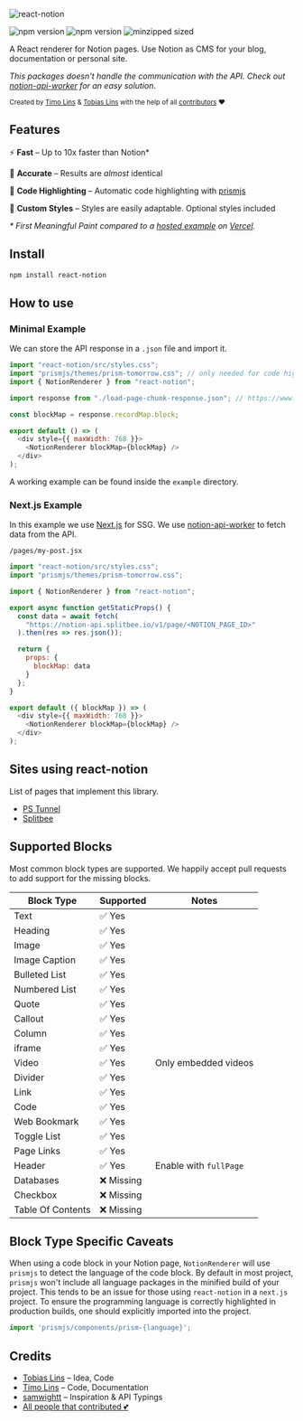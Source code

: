 ![react-notion](https://user-images.githubusercontent.com/1440854/79684011-6c948280-822e-11ea-9e23-1644903796fb.png)

![npm version](https://badgen.net/npm/v/react-notion) ![npm version](https://badgen.net/david/dep/splitbee/react-notion) ![minzipped sized](https://badgen.net/bundlephobia/minzip/react-notion)

A React renderer for Notion pages.
Use Notion as CMS for your blog, documentation or personal site.

_This packages doesn't handle the communication with the API. Check out [notion-api-worker](https://github.com/splitbee/notion-api-worker) for an easy solution_.

<sub>Created by <a href="https://twitter.com/timolins">Timo Lins</a> & <a href="https://twitter.com/linstobias">Tobias Lins</a> with the help of all <a href="https://github.com/splitbee/react-notion/graphs/contributors">contributors</a> ❤️</sub>

## Features

⚡️ **Fast** – Up to 10x faster than Notion\*

🎯 **Accurate** – Results are _almost_ identical

🔮 **Code Highlighting** – Automatic code highlighting with [prismjs](https://prismjs.com/)

🎨 **Custom Styles** – Styles are easily adaptable. Optional styles included

_\* First Meaningful Paint compared to a [hosted example](http://react-notion-example.now.sh/) on [Vercel](https://vercel.com)._

## Install

```bash
npm install react-notion
```

## How to use

### Minimal Example

We can store the API response in a `.json` file and import it.

```js
import "react-notion/src/styles.css";
import "prismjs/themes/prism-tomorrow.css"; // only needed for code highlighting
import { NotionRenderer } from "react-notion";

import response from "./load-page-chunk-response.json"; // https://www.notion.so/api/v3/loadPageChunk

const blockMap = response.recordMap.block;

export default () => (
  <div style={{ maxWidth: 768 }}>
    <NotionRenderer blockMap={blockMap} />
  </div>
);
```

A working example can be found inside the `example` directory.

### Next.js Example

In this example we use [Next.js](https://github.com/zeit/next.js) for SSG. We use [notion-api-worker](https://github.com/splitbee/notion-api-worker) to fetch data from the API.

`/pages/my-post.jsx`

```js
import "react-notion/src/styles.css";
import "prismjs/themes/prism-tomorrow.css";

import { NotionRenderer } from "react-notion";

export async function getStaticProps() {
  const data = await fetch(
    "https://notion-api.splitbee.io/v1/page/<NOTION_PAGE_ID>"
  ).then(res => res.json());

  return {
    props: {
      blockMap: data
    }
  };
}

export default ({ blockMap }) => (
  <div style={{ maxWidth: 768 }}>
    <NotionRenderer blockMap={blockMap} />
  </div>
);
```

## Sites using react-notion

List of pages that implement this library.

- [PS Tunnel](https://pstunnel.com/blog)
- [Splitbee](https://splitbee.io/blog)

## Supported Blocks

Most common block types are supported. We happily accept pull requests to add support for the missing blocks.

| Block Type        | Supported  | Notes                  |
| ----------------- | ---------- | ---------------------- |
| Text              | ✅ Yes     |                        |
| Heading           | ✅ Yes     |                        |
| Image             | ✅ Yes     |                        |
| Image Caption     | ✅ Yes     |                        |
| Bulleted List     | ✅ Yes     |                        |
| Numbered List     | ✅ Yes     |                        |
| Quote             | ✅ Yes     |                        |
| Callout           | ✅ Yes     |                        |
| Column            | ✅ Yes     |                        |
| iframe            | ✅ Yes     |                        |
| Video             | ✅ Yes     | Only embedded videos   |
| Divider           | ✅ Yes     |                        |
| Link              | ✅ Yes     |                        |
| Code              | ✅ Yes     |                        |
| Web Bookmark      | ✅ Yes     |                        |
| Toggle List       | ✅ Yes     |                        |
| Page Links        | ✅ Yes     |                        |
| Header            | ✅ Yes     | Enable with `fullPage` |
| Databases         | ❌ Missing |                        |
| Checkbox          | ❌ Missing |                        |
| Table Of Contents | ❌ Missing |                        |

## Block Type Specific Caveats

When using a code block in your Notion page, `NotionRenderer` will use `prismjs` to detect the language of the code block.
By default in most project, `prismjs` won't include all language packages in the minified build of your project.
This tends to be an issue for those using `react-notion` in a `next.js` project.
To ensure the programming language is correctly highlighted in production builds, one should explicitly imported into the project.

```jsx
import 'prismjs/components/prism-{language}';
```

## Credits

- [Tobias Lins](https://tobi.sh) – Idea, Code
- [Timo Lins](https://timo.sh) – Code, Documentation
- [samwightt](https://github.com/samwightt) – Inspiration & API Typings
- [All people that contributed 💕](https://github.com/splitbee/react-notion/graphs/contributors)
